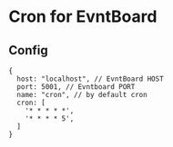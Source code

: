 # Cron for EvntBoard

## Config

```json5
{
  host: "localhost", // EvntBoard HOST
  port: 5001, // Evntboard PORT
  name: "cron", // by default cron
  cron: [
    '* * * * *',
    '* * * * 5',
  ]
}
```